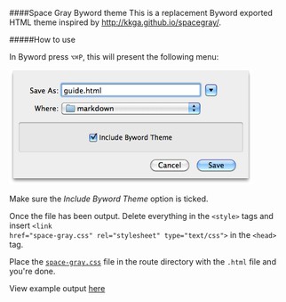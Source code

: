 ####Space Gray Byword theme
This is a replacement Byword exported HTML theme inspired by http://kkga.github.io/spacegray/.

#####How to use

In Byword press <code>⌥⌘P</code>, this will present the following menu:

![Exporting options][img-export]

[img-export]: img/export_theme.png "Export options"

Make sure the *Include Byword Theme* option is ticked.

Once the file has been output. Delete everything in the <code>\<style></style></code> tags and insert <code>\<link href="space-gray.css" rel="stylesheet" type="text/css"></code> in the <code>\<head></code> tag. 

Place the <code>[space-gray.css](https://raw.github.com/pjhauser/byword-spacegray-theme/gh-pages/space-gray.css)</code> file in the route directory with the <code>.html</code> file and you're done.

View example output [here](http://pjhauser.github.io/byword-spacegray-theme/)
